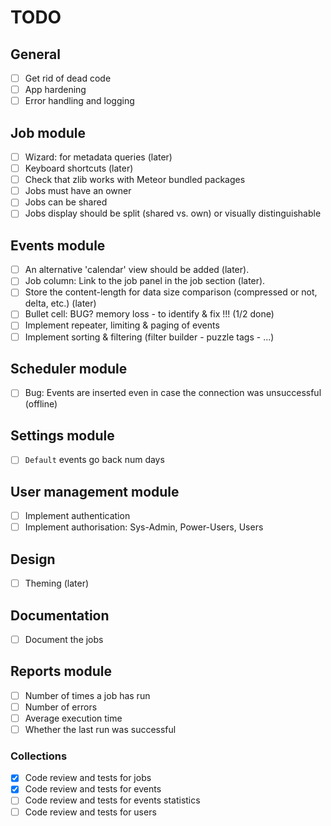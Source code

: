 # TODO

## General
- [ ] Get rid of dead code
- [ ] App hardening
- [ ] Error handling and logging

## Job module
- [ ] Wizard: for metadata queries (later)
- [ ] Keyboard shortcuts (later)
- [ ] Check that zlib works with Meteor bundled packages
- [ ] Jobs must have an owner
- [ ] Jobs can be shared
- [ ] Jobs display should be split (shared vs. own) or visually distinguishable

## Events module
- [ ] An alternative 'calendar' view should be added (later).
- [ ] Job column: Link to the job panel in the job section (later).
- [ ] Store the content-length for data size comparison (compressed or not, delta, etc.) (later)
- [ ] Bullet cell: BUG? memory loss - to identify & fix !!! (1/2 done)
- [ ] Implement repeater, limiting & paging of events
- [ ] Implement sorting & filtering (filter builder - puzzle tags - ...)

## Scheduler module
- [ ] Bug: Events are inserted even in case the connection was unsuccessful (offline)

## Settings module
- [ ] ```Default``` events go back num days

## User management module
- [ ] Implement authentication
- [ ] Implement authorisation: Sys-Admin, Power-Users, Users

## Design
- [ ] Theming (later)

## Documentation
- [ ] Document the jobs

## Reports module
- [ ] Number of times a job has run
- [ ] Number of errors
- [ ] Average execution time
- [ ] Whether the last run was successful

### Collections
- [x] Code review and tests for jobs
- [x] Code review and tests for events
- [ ] Code review and tests for events statistics
- [ ] Code review and tests for users
